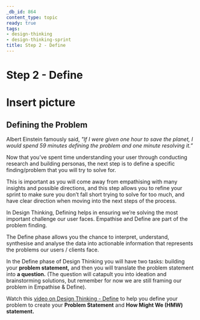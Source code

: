 ```yaml
---
_db_id: 864
content_type: topic
ready: true
tags:
- design-thinking
- design-thinking-sprint
title: Step 2 - Define
---
```

# Step 2 - Define

# Insert picture

## Defining the Problem

Albert Einstein famously said, *"If I were given one hour to save the planet, I would spend 59 minutes defining the problem and one minute resolving it.”*

Now that you’ve spent time understanding your user through conducting research and building personas, the next step is to define a specific finding/problem that you will try to solve for. 

This is important as you will come away from empathising with many insights and possible directions, and this step allows you to refine your sprint to make sure you don’t fall short trying to solve for too much, and have clear direction when moving into the next steps of the process.

In Design Thinking, Defining helps in ensuring we’re solving the most important challenge our user faces. Empathise and Define are part of the problem finding. 

The Define phase allows you the chance to interpret, understand, synthesise and analyse the data into actionable information that represents the problems our users / clients face.

In the Define phase of Design Thinking you will have two tasks: building your **problem statement,** and then you will translate the problem statement into **a question.** (The question will catapult you into ideation and brainstorming solutions, but remember for now we are still framing our problem in Empathise & Define).

Watch this [video on Design Thinking - Define](https://www.youtube.com/watch?v=TNAdanuvwtc) to help you define your problem to create your **Problem Statement** and **How Might We (HMW) statement.**

